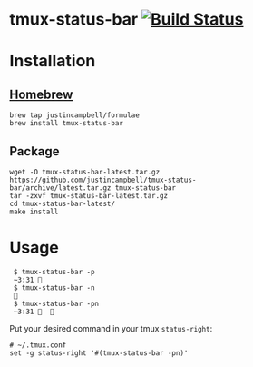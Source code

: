# tmux-status-bar [![Build Status](https://travis-ci.org/justincampbell/tmux-status-bar.svg?branch=master)](https://travis-ci.org/justincampbell/tmux-status-bar)

# Installation

## [Homebrew](http://brew.sh)

    brew tap justincampbell/formulae
    brew install tmux-status-bar

## Package

    wget -O tmux-status-bar-latest.tar.gz https://github.com/justincampbell/tmux-status-bar/archive/latest.tar.gz tmux-status-bar
    tar -zxvf tmux-status-bar-latest.tar.gz
    cd tmux-status-bar-latest/
    make install

# Usage

     $ tmux-status-bar -p
     ~3:31 🔋
     $ tmux-status-bar -n
     📶
     $ tmux-status-bar -pn
     ~3:31 🔋  📶

Put your desired command in your tmux `status-right`:

    # ~/.tmux.conf
    set -g status-right '#(tmux-status-bar -pn)'
